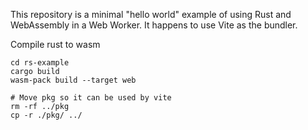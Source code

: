 This repository is a minimal "hello world" example of using Rust and WebAssembly in a Web Worker. It happens to use Vite as the bundler.

Compile rust to wasm
```
cd rs-example
cargo build
wasm-pack build --target web

# Move pkg so it can be used by vite
rm -rf ../pkg
cp -r ./pkg/ ../
```
